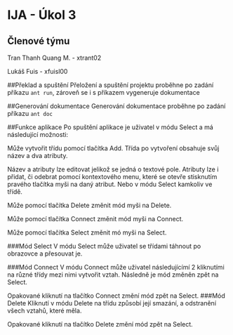 # IJA - Úkol 3

## Členové týmu
Tran Thanh Quang M. - xtrant02

Lukáš Fuis - xfuisl00

##Překlad a spuštění
Přeložení a spuštění projektu proběhne po zadání příkazu `ant run`, zároveň se i s příkazem vygeneruje dokumentace

##Generování dokumentace
Generování dokumentace proběhne po zadání příkazu `ant doc`

##Funkce aplikace
Po spuštění aplikace je uživatel v módu Select a má následující možnosti:

Může vytvořit třídu pomocí tlačítka Add. Třída po vytvoření obsahuje svůj název a dva atributy.

Název a atributy lze editovat jelikož se jedná o textové pole. Atributy lze i přidat, či odebrat pomocí kontextového menu, které se otevře stisknutím pravého tlačítka myši na daný atribut.
Nebo v módu Select kamkoliv ve třídě.

Může pomocí tlačítka Delete změnit mód myši na Delete.

Může pomocí tlačítka Connect změnit mód myši na Connect.

Může pomocí tlačítka Select změnit mó myši na Select.

###Mód Select
V módu Select může uživatel se třídami táhnout po obrazovce a přesouvat je. 

###Mód Connect
V módu Connect může uživatel následujícímí 2 kliknutími na různé třídy mezi nimi vytvořit vztah. Následně je mód změněn zpět na Select.

Opakované kliknutí na tlačítko Connect změní mód zpět na Select.
###Mód Delete
Kliknutí v módu Delete na třídu způsobí její smazání, a odstranění všech vztahů, které měla.

Opakované kliknutí na tlačítko Delete změní mód zpět na Select.
